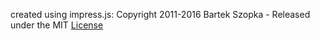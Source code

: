created using impress.js: Copyright 2011-2016 Bartek Szopka - Released under the MIT [License](LICENSE)
